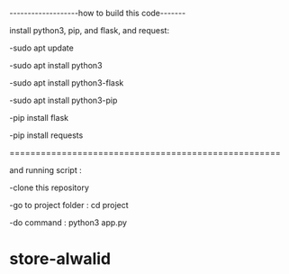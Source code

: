 -------------------how to build this code-------

install python3, pip, and flask, and request:

-sudo apt update

-sudo apt install python3

-sudo apt install python3-flask

-sudo apt install python3-pip

-pip install flask

-pip install requests

====================================================

and running script :

-clone this repository

-go to project folder : cd project

-do command : python3 app.py
# store-alwalid
